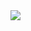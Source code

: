 <img src="url(https://user-images.githubusercontent.com/23408500/28249307-aa03ed72-6a53-11e7-93dc-cfc5acc509cc.png)"/>
